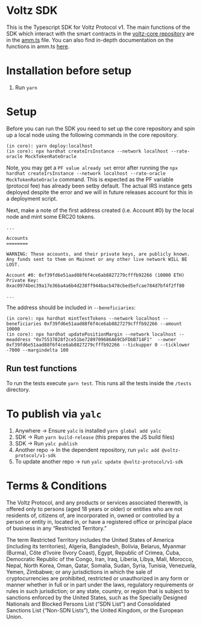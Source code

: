 # Voltz SDK

This is the Typescript SDK for Voltz Protocol v1. The main functions of the SDK which interact with the smart contracts in the [voltz-core repository](https://github.com/Voltz-Protocol/voltz-core) are in the [amm.ts](https://github.com/Voltz-Protocol/v1-sdk/blob/main/src/entities/amm.ts) file. You can also find in-depth documentation on the functions in amm.ts [here](https://docs.voltz.xyz/sdk-and-subgraph/sdk).

# Installation before setup

1. Run `yarn`

# Setup

Before you can run the SDK you need to set up the core repository and spin up a local node using the following commands in the core repository.

```
(in core): yarn deploy:localhost
(in core): npx hardhat createIrsInstance --network localhost --rate-oracle MockTokenRateOracle
```

Note, you may get a `PF value already set` error after running the `npx hardhat createIrsInstance --network localhost --rate-oracle MockTokenRateOracle` command. This is expected as the PF variable (protocol fee) has already been setby default. The actual IRS instance gets deployed despite the error and we will in future releases account for this in a deployment script.

Next, make a note of the first address created (i.e. Account #0) by the local node and mint some ERC20 tokens.

```
...

Accounts
========

WARNING: These accounts, and their private keys, are publicly known.
Any funds sent to them on Mainnet or any other live network WILL BE LOST.

Account #0: 0xf39fd6e51aad88f6f4ce6ab8827279cfffb92266 (10000 ETH)
Private Key: 0xac0974bec39a17e36ba4a6b4d238ff944bacb478cbed5efcae784d7bf4f2ff80

...
```

The address should be included in `--beneficiaries`:

```
(in core): npx hardhat mintTestTokens --network localhost --beneficiaries 0xf39fd6e51aad88f6f4ce6ab8827279cfffb92266 --amount 10000
(in core): npx hardhat updatePositionMargin --network localhost --meaddress "0x75537828f2ce51be7289709686A69CbFDbB714F1"  --owner 0xf39fd6e51aad88f6f4ce6ab8827279cfffb92266 --tickupper 0 --ticklower -7000 --margindelta 100
```

## Run test functions

To run the tests execute `yarn test`. This runs all the tests inside the `/tests` directory.

# To publish via `yalc`

1. Anywhere -> Ensure `yalc` is installed `yarn global add yalc`
2. SDK -> Run `yarn build-release` (this prepares the JS build files)
3. SDK -> Run `yalc publish`
4. Another repo -> In the dependent repository, run `yalc add @voltz-protocol/v1-sdk`
5. To update another repo -> run `yalc update @voltz-protocol/v1-sdk`

# Terms & Conditions

The Voltz Protocol, and any products or services associated therewith, is offered only to persons (aged 18 years or older) or entities who are not residents of, citizens of, are incorporated in, owned or controlled by a person or entity in, located in, or have a registered office or principal place of business in any “Restricted Territory.”  

The term Restricted Territory includes the United States of America (including its territories), Algeria, Bangladesh, Bolivia, Belarus, Myanmar (Burma), Côte d’Ivoire (Ivory Coast), Egypt, Republic of  Crimea, Cuba, Democratic Republic of the Congo, Iran, Iraq, Liberia, Libya, Mali, Morocco, Nepal, North Korea, Oman, Qatar, Somalia, Sudan, Syria, Tunisia, Venezuela, Yemen, Zimbabwe; or any jurisdictions in which the sale of cryptocurrencies are prohibited, restricted or unauthorized in any form or manner whether in full or in part under the laws, regulatory requirements or rules in such jurisdiction; or any state, country, or region that is subject to sanctions enforced by the United States, such as the Specially Designed Nationals and Blocked Persons List (“SDN List”) and Consolidated Sanctions List (“Non-SDN Lists”), the United Kingdom, or the European Union.
